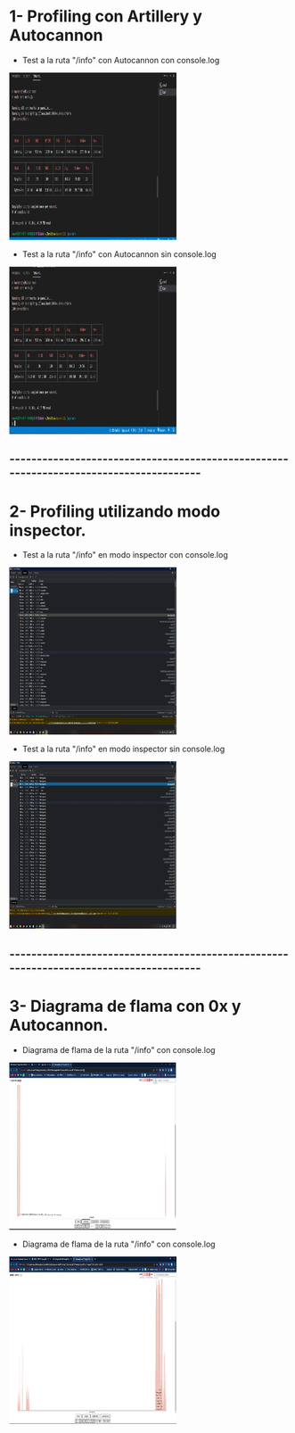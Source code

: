 # 1- Profiling con Artillery y Autocannon

- Test a la ruta "/info" con Autocannon con console.log

<img src="./public/img/autocannon_conConsoleLog.jpg" width=300px height=300px>



- Test a la ruta "/info" con Autocannon sin console.log

<img src="./public/img/autocannon_sinConsoleLog.jpg" width=300px height=300px>

## --------------------------------------------------------------------------------------


# 2- Profiling utilizando modo inspector.

- Test a la ruta "/info" en modo inspector con console.log

<img src="./public/img/inspect_conConsoleLog.jpg" width=300px height=300px>


- Test a la ruta "/info" en modo inspector sin console.log

<img src="./public/img/inspect_sinConsoleLog.jpg" width=300px height=300px>

## --------------------------------------------------------------------------------------


# 3- Diagrama de flama con 0x y Autocannon.

- Diagrama de flama de la ruta "/info" con console.log

<img src="./public/img/conConsoleLog.jpg" width=300px height=300px>


- Diagrama de flama de la ruta "/info" con console.log

<img src="./public/img/sinConsoleLog.jpg" width=300px height=300px>
